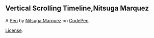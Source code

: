 Vertical Scrolling Timeline,Nitsuga Marquez
-------------------------------------------


A [Pen](https://codepen.io/thatgirlninii/pen/VPYOBZ) by [Nitsuga Marquez](http://codepen.io/thatgirlninii) on [CodePen](http://codepen.io/).

[License](https://codepen.io/thatgirlninii/pen/VPYOBZ/license).